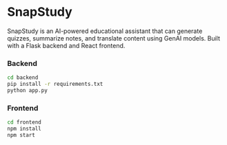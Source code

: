 # SnapStudy

SnapStudy is an AI-powered educational assistant that can generate quizzes, summarize notes, and translate content using GenAI models. Built with a Flask backend and React frontend.


### Backend

```bash
cd backend
pip install -r requirements.txt
python app.py
```

### Frontend

```bash
cd frontend
npm install
npm start
```

